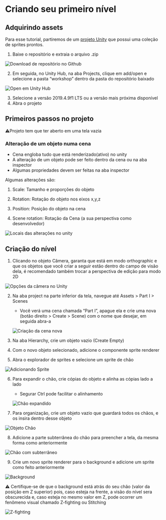 # Criando seu primeiro nível
## Adquirindo assets

Para esse tutorial, partiremos de um [projeto Unity](https://github.com/Duerno/unity-for-women-at-unb) que possui uma coleção de sprites prontos.

1. Baixe o repositório e extraia o arquivo .zip

![Download de repositório no Github](https://cdn.discordapp.com/attachments/1105270961391030293/1113536584994799676/image.png)

2. Em seguida, no Unity Hub, na aba Projects, clique em add/open e selecione a pasta “workshop” dentro da pasta do repositório baixado

![Open em Unity Hub](https://cdn.discordapp.com/attachments/1105270961391030293/1113537054714908764/image.png)

3. Selecione a versão 2019.4.9f1 LTS ou a versão mais próxima disponível
4. Abra o projeto

## Primeiros passos no projeto

⚠Projeto tem que ter aberto em uma tela vazia


### Alteração de um objeto numa cena

- Cena engloba tudo que está renderizado(ativo) no unity
- A alteração de um objeto pode ser feito dentro da cena ou na aba inspector 
- Algumas propriedades devem ser feitas na aba inspector  

Algumas alterações são:
1. Scale: Tamanho e proporções do objeto

2. Rotation: Rotação do objeto nos eixos x,y,z

3. Position: Posição do objeto na cena

4. Scene rotation: Rotação da Cena (a sua perspectiva como desenvolvedor)

![Locais das alterações no unity](https://cdn.discordapp.com/attachments/1105270961391030293/1113538043568197715/Object_shenags.png)


## Criação do nível

1. Clicando no objeto Câmera, garanta que está em modo orthographic e que os objetos que você criar a seguir estão dentro do campo de visão dela, é recomendado também trocar a perspectiva de edição para modo 2D

![Opções da câmera no Unity](https://media.discordapp.net/attachments/1105270961391030293/1113529900033388685/image.png?width=849&height=311)

2. Na aba project na parte inferior da tela, navegue até Assets > Part I > Scenes
   - Você verá uma cena chamada “Part I”, apague ela e crie uma nova (botão direito > Create > Scene) com o nome que desejar, em seguida abra-a

   ![Criação da cena nova](https://media.discordapp.net/attachments/1105270961391030293/1113525288752644107/image.png?width=514&height=412)
  
3. Na aba Hierarchy, crie um objeto vazio (Create Empty)

4. Com o novo objeto selecionado, adicione o componente sprite renderer

5. Abra o explorador de sprites e selecione um sprite de chão

![Adicionando Sprite](https://cdn.discordapp.com/attachments/1105270961391030293/1113538683723841678/image.png)

6. Para expandir o chão, crie cópias do objeto e alinha as cópias lado a lado
   - Segurar Ctrl pode facilitar o alinhamento

   ![Chão expandido](https://media.discordapp.net/attachments/1105270961391030293/1113539344284778676/image.png?width=704&height=412)

7. Para organização, crie um objeto vazio que guardará todos os chãos, e os insira dentro desse objeto

![Objeto Chão](https://media.discordapp.net/attachments/1105270961391030293/1113539931629961418/image.png?width=326&height=230)

8. Adicione a parte subterrânea do chão para preencher a tela, da mesma forma como anteriormente

![Chão com subterrâneo](https://media.discordapp.net/attachments/1105270961391030293/1124333149082636410/image.png?width=725&height=464)

9. Crie um novo sprite renderer para o background e adicione um sprite como feito anteriormente

![Background](https://cdn.discordapp.com/attachments/1105270961391030293/1116043983454490754/image.png)


⚠ Certifique-se de que o background está atrás do seu chão (valor da posição em Z superior) pois, caso esteja na frente, a visão do nível sera obscurecida e, caso esteja no mesmo valor em Z, pode ocorrer um fenômeno visual chamado Z-fighting ou Stitching

![Z-fighting](https://media.discordapp.net/attachments/1105270961391030293/1117264991930822777/Z_fighting-1915736467.gif?width=800&height=449)
